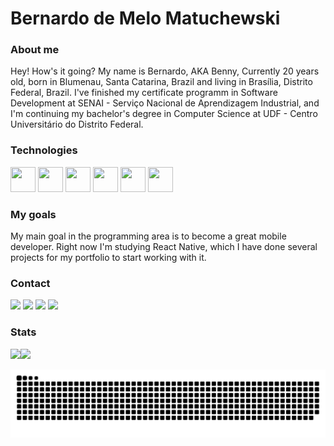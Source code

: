 # Bernardo de Melo Matuchewski

### About me
Hey! How's it going?
My name is Bernardo, AKA Benny, Currently 20 years old, born in Blumenau, Santa Catarina, Brazil and living in Brasília, Distrito Federal, Brazil. I've finished my certificate programm in Software Development at SENAI - Serviço Nacional de Aprendizagem Industrial, and I'm continuing my bachelor's degree in Computer Science at UDF - Centro Universitário do Distrito Federal.



### Technologies
<div><img src="https://cdn.jsdelivr.net/gh/devicons/devicon/icons/github/github-original.svg" width="40" height="40"/>               <img src="https://cdn.jsdelivr.net/gh/devicons/devicon/icons/java/java-original.svg" width="40" height="40"/>               <img src="https://cdn.jsdelivr.net/gh/devicons/devicon/icons/javascript/javascript-plain.svg" width="40" height="40"/>               <img src="https://cdn.jsdelivr.net/gh/devicons/devicon/icons/react/react-original.svg" width="40" height="40"/>               <img src="https://cdn.jsdelivr.net/gh/devicons/devicon/icons/php/php-original.svg" width="40" height="40"/>                <img src="https://cdn.jsdelivr.net/gh/devicons/devicon/icons/postgresql/postgresql-original.svg" width="40" height="40"/></div>



### My goals
My main goal in the programming area is to become a great mobile developer. Right now I'm studying React Native, which I have done several projects for my portfolio to start working with it.

### Contact
<div><a href="https://instagram.com/be_polaco" target="_blank"><img src="https://img.shields.io/badge/-Instagram-%23E4405F?style=for-the-badge&logo=instagram&logoColor=white" target="_blank"></a>   <a href="https://www.twitch.tv/beenny5" target="_blank"><img src="https://img.shields.io/badge/Twitch-9146FF?style=for-the-badge&logo=twitch&logoColor=white" target="_blank"></a>   <a href = "mailto:bernardopgr01@gmail.com"><img src="https://img.shields.io/badge/Gmail-D14836?style=for-the-badge&logo=gmail&logoColor=white" target="_blank"></a>   <a href="https://www.linkedin.com/in/bernardomm27" target="_blank"><img src="https://img.shields.io/badge/-LinkedIn-%230077B5?style=for-the-badge&logo=linkedin&logoColor=white" target="_blank"></a>   </div>


### Stats
<div><a href="https://github.com/berpgr"><img height="180em" src="https://github-readme-stats.vercel.app/api/top-langs/?username=berpgr&layout=compact&langs_count=7&theme=dracula"/><img height="180em" src="https://github-readme-stats.vercel.app/api?username=berpgr&show_icons=true&theme=dracula&include_all_commits=true&count_private=true"/></div>
  
  
![Snake animation](https://github.com/berpgr/berpgr/blob/output/github-contribution-grid-snake.svg)

